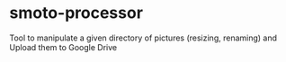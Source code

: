 # smoto-processor
Tool to manipulate a given directory of pictures (resizing, renaming) and Upload them to Google Drive
